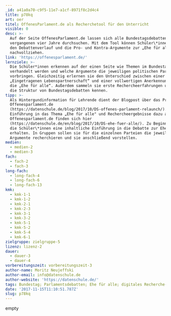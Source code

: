 ```yaml
---
_id: a41a0a70-c9f5-11e7-a1cf-8971f8c2d4c4
title: p78kq
art: oer
titel: OffenesParlament.de als Recherchetool für den Unterricht
visible: 0
desc: >-
  Auf der Seite OffenesParlament.de lassen sich alle Bundestagsdebatten der
  vergangenen vier Jahre durchsuchen. Mit dem Tool können Schüler\*innen z.B.
  den Debattenverlauf und die Pro- und Kontra-Argumente zur „Ehe für alle“
  nachvollziehen.
link: 'https://offenesparlament.de/'
lernziele: >-
  Die Schüler*innen erkennen auf der einen Seite wie Themen im Bundestag
  verhandelt werden und welche Argumente die jeweiligen politischen Parteien
  vorbringen. Gleichzeitig erlernen sie den Unterschied zwischen einer
  „Eingetragenen Lebenspartnerschaft“ und einer vollwertigen Anerkennung durch
  die „Ehe für alle“. Außerdem sammeln sie erste Rechercheerfahrungen und lernen
  die Struktur von Bundestagsdebatten kennen.
tipp: >-
  Als Hintergundinformation für Lehrende dient der Blogpost über das Projekt
  Offenesparlament.de
  (https://datenschule.de/blog/2017/10/DS-offenes-parlament-relaunch/). Eine
  Einführung in das Thema „Ehe für alle" und Rechercheergebnisse dazu auf
  Offenesparlament.de finden sich hier
  (https://datenschule.de/en/blog/2017/10/DS-ehe-fuer-alle/). Zu Beginn sollten
  die Schüler\*innen eine inhaltliche Einführung in die Debatte zur Ehe für alle
  erhalten. In Gruppen sollen sie für die einzelnen Parteien die jeweiligen
  Argumente recherchieren und sie anschließend vorstellen.
medien:
  - medien-2
  - medien-3
fach:
  - fach-2
  - fach-3
long-fach:
  - long-fach-4
  - long-fach-6
  - long-fach-13
kmk:
  - kmk-1-1
  - kmk-1-2
  - kmk-2-1
  - kmk-2-3
  - kmk-3-1
  - kmk-3-2
  - kmk-5-1
  - kmk-5-2
  - kmk-5-4
  - kmk-6-1
zielgruppe: zielgruppe-5
lizenz: lizenz-2
dauer:
  - dauer-3
  - dauer-4
vorbereitungszeit: vorbereitungszeit-3
author-name: Moritz Neujeffski
author-email: info@datenschule.de
author-website: 'https://datenschule.de/'
tags: Bundestag; Parlamentsdebatten; Ehe für alle; digitales Recherche-tool;
date: '2017-11-15T11:10:51.787Z'
slug: p78kq
---
```

empty
